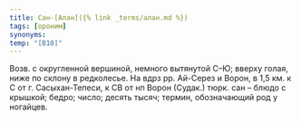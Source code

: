 ```yaml
---
title: Сан-[Алан]({% link _terms/алан.md %})
tags: [ороним]
synonyms:
temp: "[В10]"
---
```


Возв. с округленной вершиной, немного вытянутой С–Ю; вверху голая, ниже по
склону в редколесье. На вдрз рр. Ай-Серез и Ворон, в 1,5 км. к С от г.
Сасыхан-Тепеси, к СВ от нп Ворон (Судак.) тюрк. сан – блюдо с крышкой; бедро;
число; десять тысяч; термин, обозначающий род у ногайцев.
